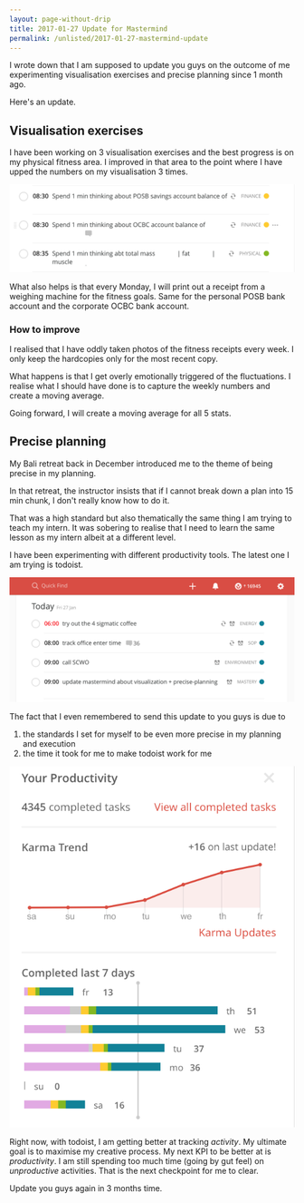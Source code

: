 ```yaml
---
layout: page-without-drip
title: 2017-01-27 Update for Mastermind
permalink: /unlisted/2017-01-27-mastermind-update
---
```


I wrote down that I am supposed to update you guys on the outcome of me experimenting visualisation exercises and precise planning since 1 month ago.

Here's an update.

## Visualisation exercises

I have been working on 3 visualisation exercises and the best progress is on my physical fitness area. I improved in that area to the point where I have upped the numbers on my visualisation 3 times.

![visualisation](/unlisted/images/daily-visualisation-on-todoist-2017-01-27.png)

What also helps is that every Monday, I will print out a receipt from a weighing machine for the fitness goals. Same for the personal POSB bank account and the corporate OCBC bank account.

### How to improve 

I realised that I have oddly taken photos of the fitness receipts every week. I only keep the hardcopies only for the most recent copy.

What happens is that I get overly emotionally triggered of the fluctuations. I realise what I should have done is to capture the weekly numbers and create a moving average.

Going forward, I will create a moving average for all 5 stats.

## Precise planning

My Bali retreat back in December introduced me to the theme of being precise in my planning.

In that retreat, the instructor insists that if I cannot break down a plan into 15 min chunk, I don't really know how to do it.

That was a high standard but also thematically the same thing I am trying to teach my intern. It was sobering to realise that I need to learn the same lesson as my intern albeit at a different level.

I have been experimenting with different productivity tools. The latest one I am trying is todoist.

![todoist-tasks](/unlisted/images/todoist-2017-01-27.png)

The fact that I even remembered to send this update to you guys is due to 

1. the standards I set for myself to be even more precise in my planning and execution
2. the time it took for me to make todoist work for me

![todoist-karma](/unlisted/images/karma-2017-01-27.png)

Right now, with todoist, I am getting better at tracking *activity*. My ultimate goal is to maximise my creative process. My next KPI to be better at is *productivity*. I am still spending too much time (going by gut feel) on *unproductive* activities. That is the next checkpoint for me to clear.

Update you guys again in 3 months time.
